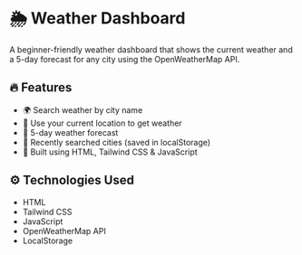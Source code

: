 # 🌦️ Weather Dashboard

A beginner-friendly weather dashboard that shows the current weather and a 5-day forecast for any city using the OpenWeatherMap API.

## 🔥 Features

- 🌍 Search weather by city name
- 📍 Use your current location to get weather
- 📅 5-day weather forecast
- 📌 Recently searched cities (saved in localStorage)
- 🧠 Built using HTML, Tailwind CSS & JavaScript


## ⚙️ Technologies Used

- HTML
- Tailwind CSS
- JavaScript
- OpenWeatherMap API
- LocalStorage
